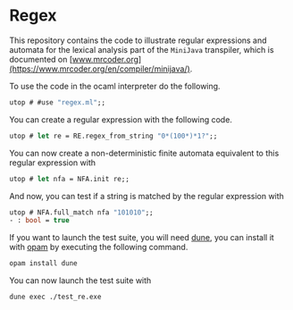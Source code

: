 # Regex

This repository contains the code to illustrate regular expressions and automata for the lexical analysis part of the `MiniJava` transpiler, which is documented on
[www.mrcoder.org](https://www.mrcoder.org/en/compiler/minijava/).

To use the code in the ocaml interpreter do the following.

```ocaml
utop # #use "regex.ml";;
```

You can create a regular expression with the following code.

```ocaml
utop # let re = RE.regex_from_string "0*(100*)*1?";;
```

You can now create a non-deterministic finite automata equivalent to this regular expression with

```ocaml
utop # let nfa = NFA.init re;;
```

And now, you can test if a string is matched by the regular expression with

```ocaml
utop # NFA.full_match nfa "101010";;
- : bool = true
```

If you want to launch the test suite, you will need [dune](https://github.com/ocaml/dune), you can install it with [opam](https://opam.ocaml.org/)
by executing the following command.

```bash
opam install dune
```

You can now launch the test suite with

```bash
dune exec ./test_re.exe
```
